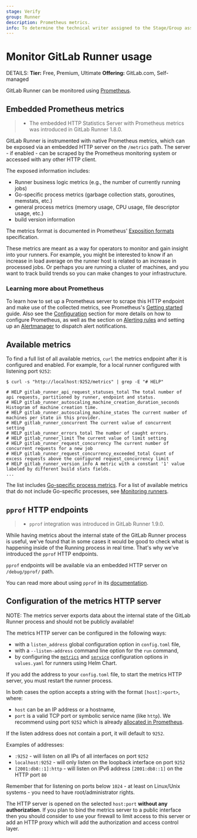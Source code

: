 ```yaml
---
stage: Verify
group: Runner
description: Prometheus metrics.
info: To determine the technical writer assigned to the Stage/Group associated with this page, see https://handbook.gitlab.com/handbook/product/ux/technical-writing/#assignments
---
```


# Monitor GitLab Runner usage

DETAILS:
**Tier:** Free, Premium, Ultimate
**Offering:** GitLab.com, Self-managed

GitLab Runner can be monitored using [Prometheus](https://prometheus.io).

## Embedded Prometheus metrics

> - The embedded HTTP Statistics Server with Prometheus metrics was introduced in GitLab Runner 1.8.0.

GitLab Runner is instrumented with native Prometheus
metrics, which can be exposed via an embedded HTTP server on the `/metrics`
path. The server - if enabled - can be scraped by the Prometheus monitoring
system or accessed with any other HTTP client.

The exposed information includes:

- Runner business logic metrics (e.g., the number of currently running jobs)
- Go-specific process metrics (garbage collection stats, goroutines, memstats, etc.)
- general process metrics (memory usage, CPU usage, file descriptor usage, etc.)
- build version information

The metrics format is documented in Prometheus'
[Exposition formats](https://prometheus.io/docs/instrumenting/exposition_formats/)
specification.

These metrics are meant as a way for operators to monitor and gain insight into
your runners. For example, you might be interested to know if an increase in load average
on the runner host is related to an increase in processed jobs. Or perhaps
you are running a cluster of machines, and you want to
track build trends so you can make changes to your infrastructure.

### Learning more about Prometheus

To learn how to set up a Prometheus server to scrape this HTTP endpoint and
make use of the collected metrics, see Prometheus's
[Getting started](https://prometheus.io/docs/prometheus/latest/getting_started/) guide. Also
see the [Configuration](https://prometheus.io/docs/prometheus/latest/configuration/configuration/)
section for more details on how to configure Prometheus, as well as the section
on [Alerting rules](https://prometheus.io/docs/prometheus/latest/configuration/alerting_rules/) and setting up
an [Alertmanager](https://prometheus.io/docs/alerting/latest/alertmanager/) to
dispatch alert notifications.

## Available metrics

To find a full list of all available metrics, `curl` the metrics endpoint after it is configured and enabled. For example, for a local runner configured with listening port `9252`:

```shell
$ curl -s "http://localhost:9252/metrics" | grep -E "# HELP"

# HELP gitlab_runner_api_request_statuses_total The total number of api requests, partitioned by runner, endpoint and status.
# HELP gitlab_runner_autoscaling_machine_creation_duration_seconds Histogram of machine creation time.
# HELP gitlab_runner_autoscaling_machine_states The current number of machines per state in this provider.
# HELP gitlab_runner_concurrent The current value of concurrent setting
# HELP gitlab_runner_errors_total The number of caught errors.
# HELP gitlab_runner_limit The current value of limit setting
# HELP gitlab_runner_request_concurrency The current number of concurrent requests for a new job
# HELP gitlab_runner_request_concurrency_exceeded_total Count of excess requests above the configured request_concurrency limit
# HELP gitlab_runner_version_info A metric with a constant '1' value labeled by different build stats fields.
...
```

The list includes [Go-specific process metrics](https://github.com/prometheus/client_golang/blob/v1.19.0/prometheus/go_collector.go).
For a list of available metrics that do not include Go-specific processes, see [Monitoring runners](../fleet_scaling/index.md#monitoring-runners).

## `pprof` HTTP endpoints

> - `pprof` integration was introduced in GitLab Runner 1.9.0.

While having metrics about the internal state of the GitLab Runner process is useful,
we've found that in some cases it would be good to check what is happening
inside of the Running process in real time. That's why we've introduced
the `pprof` HTTP endpoints.

`pprof` endpoints will be available via an embedded HTTP server on `/debug/pprof/`
path.

You can read more about using `pprof` in its [documentation](https://pkg.go.dev/net/http/pprof).

## Configuration of the metrics HTTP server

NOTE:
The metrics server exports data about the internal state of the
GitLab Runner process and should not be publicly available!

The metrics HTTP server can be configured in the following ways:

- with a `listen_address` global configuration option in `config.toml` file,
- with a `--listen-address` command line option for the `run` command,
- by configuring the [`metrics`](https://gitlab.com/gitlab-org/charts/gitlab-runner/-/blob/main/values.yaml#L247) and [`service`](https://gitlab.com/gitlab-org/charts/gitlab-runner/-/blob/main/values.yaml#L247) configuration options in `values.yaml` for runners using Helm Chart.

If you add the address to your `config.toml` file, to start the metrics HTTP server,
you must restart the runner process.

In both cases the option accepts a string with the format `[host]:<port>`,
where:

- `host` can be an IP address or a hostname,
- `port` is a valid TCP port or symbolic service name (like `http`). We recommend using port `9252` which is already [allocated in Prometheus](https://github.com/prometheus/prometheus/wiki/Default-port-allocations).

If the listen address does not contain a port, it will default to `9252`.

Examples of addresses:

- `:9252` - will listen on all IPs of all interfaces on port `9252`
- `localhost:9252` - will only listen on the loopback interface on port `9252`
- `[2001:db8::1]:http` - will listen on IPv6 address `[2001:db8::1]` on the HTTP port `80`

Remember that for listening on ports below `1024` - at least on Linux/Unix
systems - you need to have root/administrator rights.

The HTTP server is opened on the selected `host:port`
**without any authorization**. If you plan to bind the metrics server
to a public interface then you should consider to use your firewall to
limit access to this server or add an HTTP proxy which will add the
authorization and access control layer.
